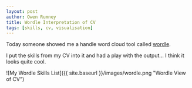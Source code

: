 ```yaml
---
layout: post
author: Owen Rumney
title: Wordle Interpretation of CV
tags: [skills, cv, visualisation]
---
```


Today someone showed me a handle word cloud tool called [wordle](http://www.wordle.net/create).

I put the skills from my CV into it and had a play with the output... I think it looks quite cool.

![My Wordle Skills List]({{ site.baseurl }}/images/wordle.png "Wordle View of CV")
